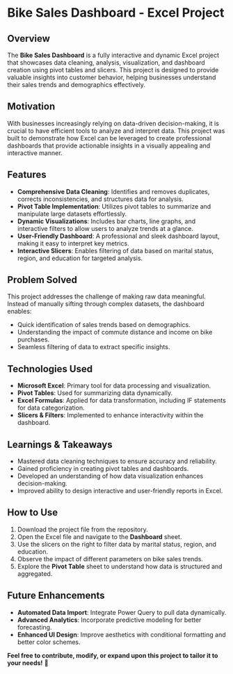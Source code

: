 # Bike Sales Dashboard - Excel Project

## Overview
The **Bike Sales Dashboard** is a fully interactive and dynamic Excel project that showcases data cleaning, analysis, visualization, and dashboard creation using pivot tables and slicers. This project is designed to provide valuable insights into customer behavior, helping businesses understand their sales trends and demographics effectively.

## Motivation
With businesses increasingly relying on data-driven decision-making, it is crucial to have efficient tools to analyze and interpret data. This project was built to demonstrate how Excel can be leveraged to create professional dashboards that provide actionable insights in a visually appealing and interactive manner.

## Features
- **Comprehensive Data Cleaning**: Identifies and removes duplicates, corrects inconsistencies, and structures data for analysis.
- **Pivot Table Implementation**: Utilizes pivot tables to summarize and manipulate large datasets effortlessly.
- **Dynamic Visualizations**: Includes bar charts, line graphs, and interactive filters to allow users to analyze trends at a glance.
- **User-Friendly Dashboard**: A professional and sleek dashboard layout, making it easy to interpret key metrics.
- **Interactive Slicers**: Enables filtering of data based on marital status, region, and education for targeted analysis.

## Problem Solved
This project addresses the challenge of making raw data meaningful. Instead of manually sifting through complex datasets, the dashboard enables:
- Quick identification of sales trends based on demographics.
- Understanding the impact of commute distance and income on bike purchases.
- Seamless filtering of data to extract specific insights.

## Technologies Used
- **Microsoft Excel**: Primary tool for data processing and visualization.
- **Pivot Tables**: Used for summarizing data dynamically.
- **Excel Formulas**: Applied for data transformation, including IF statements for data categorization.
- **Slicers & Filters**: Implemented to enhance interactivity within the dashboard.

## Learnings & Takeaways
- Mastered data cleaning techniques to ensure accuracy and reliability.
- Gained proficiency in creating pivot tables and dashboards.
- Developed an understanding of how data visualization enhances decision-making.
- Improved ability to design interactive and user-friendly reports in Excel.

## How to Use
1. Download the project file from the repository.
2. Open the Excel file and navigate to the **Dashboard** sheet.
3. Use the slicers on the right to filter data by marital status, region, and education.
4. Observe the impact of different parameters on bike sales trends.
5. Explore the **Pivot Table** sheet to understand how data is structured and aggregated.

## Future Enhancements
- **Automated Data Import**: Integrate Power Query to pull data dynamically.
- **Advanced Analytics**: Incorporate predictive modeling for better forecasting.
- **Enhanced UI Design**: Improve aesthetics with conditional formatting and better color schemes.

**Feel free to contribute, modify, or expand upon this project to tailor it to your needs!** 🚀
